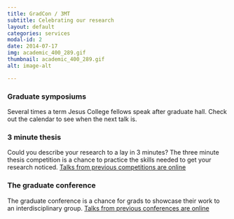 ```yaml
---
title: GradCon / 3MT
subtitle: Celebrating our research
layout: default
categories: services
modal-id: 2
date: 2014-07-17
img: academic_400_289.gif
thumbnail: academic_400_289.gif
alt: image-alt

---
```


### Graduate symposiums

Several times a term Jesus College fellows speak after graduate hall. Check out the
 calendar to see when the next talk is.

### 3 minute thesis

Could you describe your research to a lay in 3 minutes? The three minute thesis
 competition is a chance to practice the skills needed to get your research noticed.
 <a href="{{site.url}}{{site.baseurl}}/academic/" target="_blank">Talks from previous competitions are online</a>

### The graduate conference

The graduate conference is a chance for grads to showcase their work to an interdisciplinary
 group. <a href="{{site.url}}{{site.baseurl}}/academic/" target="_blank">Talks from previous conferences are online</a>
